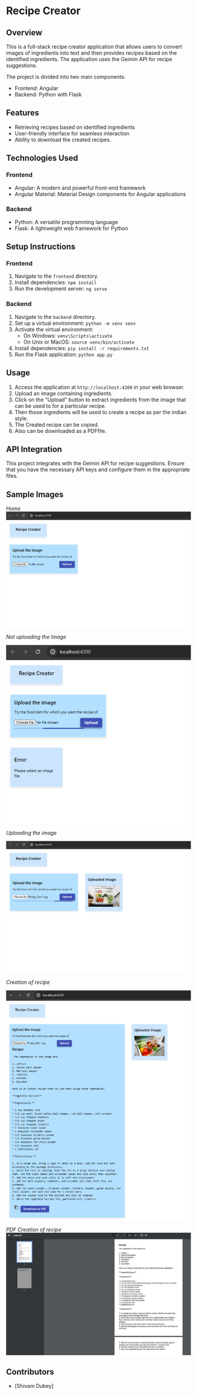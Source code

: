 # Recipe Creator

## Overview

This is a full-stack recipe creator application that allows users to convert images of ingredients into text and then provides recipes based on the identified ingredients. The application uses the Geimin API for recipe suggestions.

The project is divided into two main components:

- Frontend: Angular
- Backend: Python with Flask

## Features

- Retrieving recipes based on identified ingredients
- User-friendly interface for seamless interaction
- Ability to download the created recipes.

## Technologies Used

### Frontend

- Angular: A modern and powerful front-end framework
- Angular Material: Material Design components for Angular applications

### Backend

- Python: A versatile programming language
- Flask: A lightweight web framework for Python

## Setup Instructions

### Frontend

1. Navigate to the `frontend` directory.
2. Install dependencies: `npm install`
3. Run the development server: `ng serve`

### Backend

1. Navigate to the `backend` directory.
2. Set up a virtual environment: `python -m venv venv`
3. Activate the virtual environment:
   - On Windows: `venv\Scripts\activate`
   - On Unix or MacOS: `source venv/bin/activate`
4. Install dependencies: `pip install -r requirements.txt`
5. Run the Flask application: `python app.py`

## Usage

1. Access the application at `http://localhost:4200` in your web browser.
2. Upload an image containing ingredients.
3. Click on the "Upload" button to extract ingredients from the image that can be used to for a particular recipe.
4. Then those ingredients will be used to create a recipe as per the indian style.
5. The Created recipe can be copied.
6. Also can be downloaded as a PDFfile.

## API Integration

This project integrates with the Geimin API for recipe suggestions. Ensure that you have the necessary API keys and configure them in the appropriate files.

## Sample Images

_Home_
![Example Image](Images\home.PNG)

_Not uploading the Image_

![Example Image](Images\error.PNG)

_Uploading the image_

![Example Image](Images\uploading.PNG)

_Creation of recipe_

![Example Image](Images\created_recipe.PNG)

_PDF Creation of recipe_
![Example Image](Images\pdfrecipe.PNG)

## Contributors

- [Shivam Dubey]
